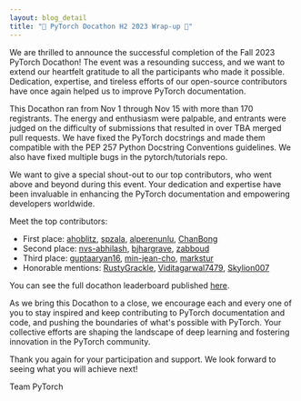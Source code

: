 ```yaml
---
layout: blog_detail
title: "🎉 PyTorch Docathon H2 2023 Wrap-up 🎉"
---
```

We are thrilled to announce the successful completion of the Fall 2023 PyTorch Docathon! The event was a resounding success, and we want to extend our heartfelt gratitude to all the participants who made it possible. Dedication, expertise, and tireless efforts of our open-source contributors have once again helped us to improve PyTorch documentation.

This Docathon ran from Nov 1 through Nov 15 with more than 170 registrants. The energy and enthusiasm were palpable, and entrants were judged on the difficulty of submissions that resulted in over TBA merged pull requests. We have fixed the PyTorch docstrings and made them compatible with the PEP 257 Python Docstring Conventions guidelines. We also have fixed multiple bugs in the pytorch/tutorials repo.

We want to give a special shout-out to our top contributors, who went above and beyond during this event. Your dedication and expertise have been invaluable in enhancing the PyTorch documentation and empowering developers worldwide.

Meet the top contributors:

- First place: [ahoblitz](https://github.com/ahoblitz), [spzala](https://github.com/spzala), [alperenunlu](https://github.com/alperenunlu), [ChanBong](https://github.com/ChanBong)
- Second place: [nvs-abhilash](https://github.com/nvs-abhilash), [bjhargrave](https://github.com/bjhargrave), [zabboud](https://github.com/zabboud)
- Third place: [guptaaryan16](https://github.com/guptaaryan16), [min-jean-cho](https://github.com/min-jean-cho), [markstur](https://github.com/markstur)
- Honorable mentions: [RustyGrackle](https://github.com/RustyGrackle), [Viditagarwal7479](https://github.com/Viditagarwal7479), [Skylion007](https://github.com/Skylion007)

You can see the full docathon leaderboard published [here](https://github.com/pytorch/tutorials/blob/main/docathon-leaderboard.md).

As we bring this Docathon to a close, we encourage each and every one of you to stay inspired and keep contributing to PyTorch documentation and code, and pushing the boundaries of what's possible with PyTorch. Your collective efforts are shaping the landscape of deep learning and fostering innovation in the PyTorch community.

Thank you again for your participation and support. We look forward to seeing what you will achieve next!

Team PyTorch 